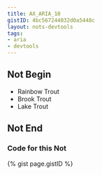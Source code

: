 ```yaml
---
title: AX_ARIA_10
gistID: 4bc567244032d0a5448c
layout: nots-devtools
tags:
- aria
- devtools
---
```


<h2 aria-describedby="{{ page.gistID }}">Not Begin</h2>
<div class="rendered-not">
<!-- Bad: the radio role does not support the aria-required property -->
<ul role="radiogroup" aria-labelledby="foo"> 
    <li aria-required="true" tabindex="-1" role="radio" aria-checked="false">Rainbow Trout</li> 
    <li aria-required="true" tabindex="-1" role="radio" aria-checked="false">Brook Trout</li>
    <li aria-required="true" tabindex="0" role="radio" aria-checked="true">Lake Trout</li>
</ul>
</div> <!-- rendered-not -->

<h2 aria-describedby="{{ page.gistID }}">Not End</h2>

<h3 aria-describedby="{{ page.gistID }}">Code for this Not</h3>
{% gist page.gistID %}
